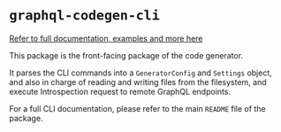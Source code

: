 # `graphql-codegen-cli`

[Refer to full documentation, examples and more here](https://github.com/dotansimha/graphql-code-generator/blob/master/README.md)

This package is the front-facing package of the code generator.

It parses the CLI commands into a `GeneratorConfig` and `Settings` object, and also in charge of reading and writing files from the filesystem, and execute Introspection request to remote GraphQL endpoints.

For a full CLI documentation, please refer to the main `README` file of the package.

